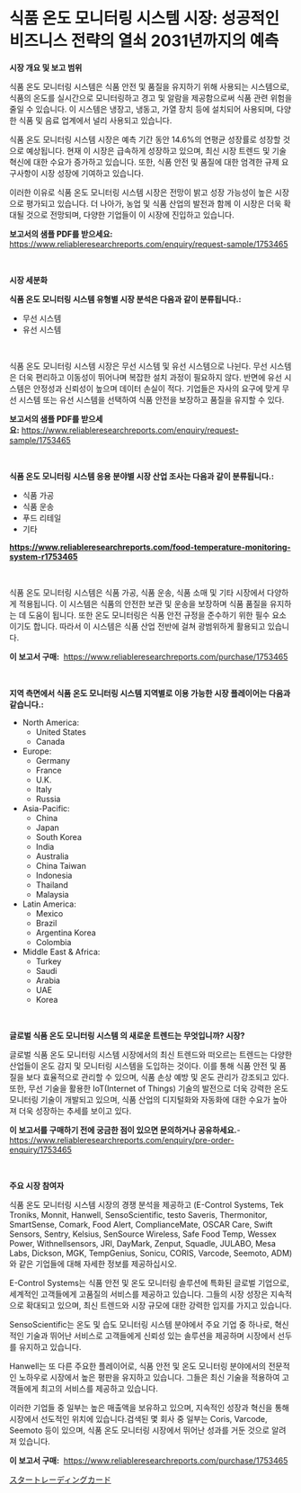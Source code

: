 <p><h1>식품 온도 모니터링 시스템 시장: 성공적인 비즈니스 전략의 열쇠 2031년까지의 예측</h1></p><p><strong>시장 개요 및 보고 범위</strong></p>
<p><p>식품 온도 모니터링 시스템은 식품 안전 및 품질을 유지하기 위해 사용되는 시스템으로, 식품의 온도를 실시간으로 모니터링하고 경고 및 알람을 제공함으로써 식품 관련 위험을 줄일 수 있습니다. 이 시스템은 냉장고, 냉동고, 가열 장치 등에 설치되어 사용되며, 다양한 식품 및 음료 업계에서 널리 사용되고 있습니다.</p><p>식품 온도 모니터링 시스템 시장은 예측 기간 동안 14.6%의 연평균 성장률로 성장할 것으로 예상됩니다. 현재 이 시장은 급속하게 성장하고 있으며, 최신 시장 트렌드 및 기술 혁신에 대한 수요가 증가하고 있습니다. 또한, 식품 안전 및 품질에 대한 엄격한 규제 요구사항이 시장 성장에 기여하고 있습니다.</p><p>이러한 이유로 식품 온도 모니터링 시스템 시장은 전망이 밝고 성장 가능성이 높은 시장으로 평가되고 있습니다. 더 나아가, 농업 및 식품 산업의 발전과 함께 이 시장은 더욱 확대될 것으로 전망되며, 다양한 기업들이 이 시장에 진입하고 있습니다.</p></p>
<p><strong>보고서의 샘플 PDF를 받으세요:</strong> <a href="https://www.reliableresearchreports.com/enquiry/request-sample/1753465">https://www.reliableresearchreports.com/enquiry/request-sample/1753465</a></p>
<p>&nbsp;</p>
<p><strong>시장 세분화</strong></p>
<p><strong>식품 온도 모니터링 시스템 유형별 시장 분석은 다음과 같이 분류됩니다.:</strong></p>
<p><ul><li>무선 시스템</li><li>유선 시스템</li></ul></p>
<p>&nbsp;</p>
<p><p>식품 온도 모니터링 시스템 시장은 무선 시스템 및 유선 시스템으로 나뉜다. 무선 시스템은 더욱 편리하고 이동성이 뛰어나며 복잡한 설치 과정이 필요하지 않다. 반면에 유선 시스템은 안정성과 신뢰성이 높으며 데이터 손실이 적다. 기업들은 자사의 요구에 맞게 무선 시스템 또는 유선 시스템을 선택하여 식품 안전을 보장하고 품질을 유지할 수 있다.</p></p>
<p><strong>보고서의 샘플 PDF를 받으세요:</strong>&nbsp;<a href="https://www.reliableresearchreports.com/enquiry/request-sample/1753465">https://www.reliableresearchreports.com/enquiry/request-sample/1753465</a></p>
<p>&nbsp;</p>
<p><strong> 식품 온도 모니터링 시스템 응용 분야별 시장 산업 조사는 다음과 같이 분류됩니다.:</strong></p>
<p><ul><li>식품 가공</li><li>식품 운송</li><li>푸드 리테일</li><li>기타</li></ul></p>
<p><strong><a href="https://www.reliableresearchreports.com/food-temperature-monitoring-system-r1753465">https://www.reliableresearchreports.com/food-temperature-monitoring-system-r1753465</a></strong></p>
<p>&nbsp;</p>
<p><p>식품 온도 모니터링 시스템은 식품 가공, 식품 운송, 식품 소매 및 기타 시장에서 다양하게 적용됩니다. 이 시스템은 식품의 안전한 보관 및 운송을 보장하며 식품 품질을 유지하는 데 도움이 됩니다. 또한 온도 모니터링은 식품 안전 규정을 준수하기 위한 필수 요소이기도 합니다. 따라서 이 시스템은 식품 산업 전반에 걸쳐 광범위하게 활용되고 있습니다.</p></p>
<p><strong>이 보고서 구매:</strong>&nbsp; <a href="https://www.reliableresearchreports.com/purchase/1753465">https://www.reliableresearchreports.com/purchase/1753465</a></p>
<p>&nbsp;</p>
<p><strong>지역 측면에서 식품 온도 모니터링 시스템 지역별로 이용 가능한 시장 플레이어는 다음과 같습니다.:</strong></p>
<p><ul>
    <li>
        North America:
        <ul>
            <li>United States</li>
            <li>Canada</li>
        </ul>
    </li>
    <li>
        Europe:
        <ul>
            <li>Germany</li>
            <li>France</li>
            <li>U.K.</li>
            <li>Italy</li>
            <li>Russia</li>
        </ul>
    </li>
    <li>
        Asia-Pacific:
        <ul>
            <li>China</li>
            <li>Japan</li>
            <li>South Korea</li>
            <li>India</li>
            <li>Australia</li>
            <li>China Taiwan</li>
            <li>Indonesia</li>
            <li>Thailand</li>
            <li>Malaysia</li>
        </ul>
    </li>
    <li>
        Latin America:
        <ul>
            <li>Mexico</li>
            <li>Brazil</li>
            <li>Argentina Korea</li>
            <li>Colombia</li>
        </ul>
    </li>
    <li>
        Middle East & Africa:
        <ul>
            <li>Turkey</li>
            <li>Saudi</li>
            <li>Arabia</li>
            <li>UAE</li>
            <li>Korea</li>
        </ul>
    </li>
    </ul></p>
<p>&nbsp;</p>
<p><strong>글로벌 식품 온도 모니터링 시스템 의 새로운 트렌드는 무엇입니까? 시장?</strong></p>
<p><p>글로벌 식품 온도 모니터링 시스템 시장에서의 최신 트렌드와 떠오르는 트렌드는 다양한 산업들이 온도 감지 및 모니터링 시스템을 도입하는 것이다. 이를 통해 식품 안전 및 품질을 보다 효율적으로 관리할 수 있으며, 식품 손상 예방 및 온도 관리가 강조되고 있다. 또한, 무선 기술을 활용한 IoT(Internet of Things) 기술의 발전으로 더욱 강력한 온도 모니터링 기술이 개발되고 있으며, 식품 산업의 디지털화와 자동화에 대한 수요가 높아져 더욱 성장하는 추세를 보이고 있다.</p></p>
<p><strong>이 보고서를 구매하기 전에 궁금한 점이 있으면 문의하거나 공유하세요.</strong>- <a href="https://www.reliableresearchreports.com/enquiry/pre-order-enquiry/1753465">https://www.reliableresearchreports.com/enquiry/pre-order-enquiry/1753465</a></p>
<p>&nbsp;</p>
<p><strong>주요 시장 참여자</strong></p>
<p><p>식품 온도 모니터링 시스템 시장의 경쟁 분석을 제공하고 (E-Control Systems, Tek Troniks, Monnit, Hanwell, SensoScientific, testo Saveris, Thermonitor, SmartSense, Comark, Food Alert, ComplianceMate, OSCAR Care, Swift Sensors, Sentry, Kelsius, SenSource Wireless, Safe Food Temp, Wessex Power, Withnellsensors, JRI, DayMark, Zenput, Squadle, JULABO, Mesa Labs, Dickson, MGK, TempGenius, Sonicu, CORIS, Varcode, Seemoto, ADM)와 같은 기업들에 대해 자세한 정보를 제공하십시오.</p><p>E-Control Systems는 식품 안전 및 온도 모니터링 솔루션에 특화된 글로벌 기업으로, 세계적인 고객들에게 고품질의 서비스를 제공하고 있습니다. 그들의 시장 성장은 지속적으로 확대되고 있으며, 최신 트렌드와 시장 규모에 대한 강력한 입지를 가지고 있습니다.</p><p>SensoScientific는 온도 및 습도 모니터링 시스템 분야에서 주요 기업 중 하나로, 혁신적인 기술과 뛰어난 서비스로 고객들에게 신뢰성 있는 솔루션을 제공하며 시장에서 선두를 유지하고 있습니다.</p><p>Hanwell는 또 다른 주요한 플레이어로, 식품 안전 및 온도 모니터링 분야에서의 전문적인 노하우로 시장에서 높은 평판을 유지하고 있습니다. 그들은 최신 기술을 적용하여 고객들에게 최고의 서비스를 제공하고 있습니다.</p><p>이러한 기업들 중 일부는 높은 매출액을 보유하고 있으며, 지속적인 성장과 혁신을 통해 시장에서 선도적인 위치에 있습니다.검색된 몇 회사 중 일부는 Coris, Varcode, Seemoto 등이 있으며, 식품 온도 모니터링 시장에서 뛰어난 성과를 거둔 것으로 알려져 있습니다.</p></p>
<p><strong>이 보고서 구매:</strong>&nbsp;&nbsp;<a href="https://www.reliableresearchreports.com/purchase/1753465">https://www.reliableresearchreports.com/purchase/1753465</a></p>
<p><p><a href="https://github.com/zjkmgcs938405/Market-Research-Report-List-1/blob/main/992609628266.md">スタートレーディングカード</a></p></p>